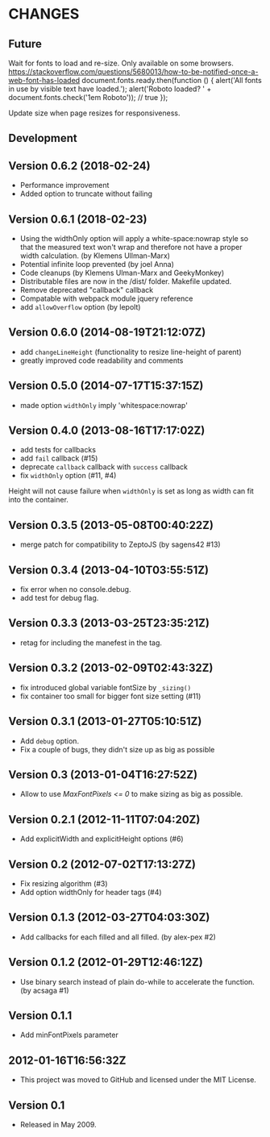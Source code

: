 # CHANGES

## Future

Wait for fonts to load and re-size. Only available on some browsers.
https://stackoverflow.com/questions/5680013/how-to-be-notified-once-a-web-font-has-loaded
  document.fonts.ready.then(function () {
    alert('All fonts in use by visible text have loaded.');
      alert('Roboto loaded? ' + document.fonts.check('1em Roboto'));  // true
  });

Update size when page resizes for responsiveness. 

## Development

## Version 0.6.2 (2018-02-24)
* Performance improvement
* Added option to truncate without failing

## Version 0.6.1 (2018-02-23)

* Using the widthOnly option will apply a white-space:nowrap style so that the measured text won't wrap and therefore not have a proper width calculation. (by Klemens Ullman-Marx)
* Potential infinite loop prevented (by joel Anna)
* Code cleanups (by Klemens Ulman-Marx and GeekyMonkey)
* Distributable files are now in the /dist/ folder. Makefile updated.
* Remove deprecated "callback" callback
* Compatable with webpack module jquery reference
* add `allowOverflow` option (by lepolt)

## Version 0.6.0 (2014-08-19T21:12:07Z)

* add `changeLineHeight` (functionality to resize line-height of parent)
* greatly improved code readability and comments

## Version 0.5.0 (2014-07-17T15:37:15Z)

* made option `widthOnly` imply 'whitespace:nowrap'

## Version 0.4.0 (2013-08-16T17:17:02Z)

* add tests for callbacks
* add `fail` callback (#15)
* deprecate `callback` callback with `success` callback
* fix `widthOnly` option (#11, #4)

Height will not cause failure when `widthOnly` is set as long as width can fit into the container.

## Version 0.3.5 (2013-05-08T00:40:22Z)

* merge patch for compatibility to ZeptoJS (by sagens42 #13)

## Version 0.3.4 (2013-04-10T03:55:51Z)

* fix error when no console.debug.
* add test for debug flag.

## Version 0.3.3 (2013-03-25T23:35:21Z)

* retag for including the manefest in the tag.

## Version 0.3.2 (2013-02-09T02:43:32Z)

* fix introduced global variable fontSize by `_sizing()`
* fix container too small for bigger font size setting (#11)

## Version 0.3.1 (2013-01-27T05:10:51Z)

* Add `debug` option.
* Fix a couple of bugs, they didn't size up as big as possible

## Version 0.3 (2013-01-04T16:27:52Z)

* Allow to use *MaxFontPixels <= 0* to make sizing as big as possible.

## Version 0.2.1 (2012-11-11T07:04:20Z)

* Add explicitWidth and explicitHeight options (#6)

## Version 0.2 (2012-07-02T17:13:27Z)

* Fix resizing algorithm (#3)
* Add option widthOnly for header tags (#4)

## Version 0.1.3 (2012-03-27T04:03:30Z)

* Add callbacks for each filled and all filled. (by alex-pex #2)

## Version 0.1.2 (2012-01-29T12:46:12Z)

* Use binary search instead of plain do-while to accelerate the function.
  (by acsaga #1)

## Version 0.1.1

*  Add minFontPixels parameter

## 2012-01-16T16:56:32Z

*  This project was moved to GitHub and licensed under the MIT License.

## Version 0.1

*  Released in May 2009.

